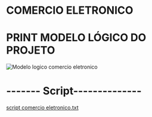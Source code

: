 # COMERCIO ELETRONICO
# PRINT MODELO LÓGICO DO PROJETO

![Modelo logico comercio eletronico](https://github.com/CplGustavo/COM-RCIO-ELETR-NICO/assets/144744164/6eaca5c3-0ec5-4dec-8b32-6ca29e2ee683)


# ------- Script--------------



[script comercio eletronico.txt](https://github.com/CplGustavo/COM-RCIO-ELETR-NICO/files/13199110/script.comercio.eletronico.txt)

